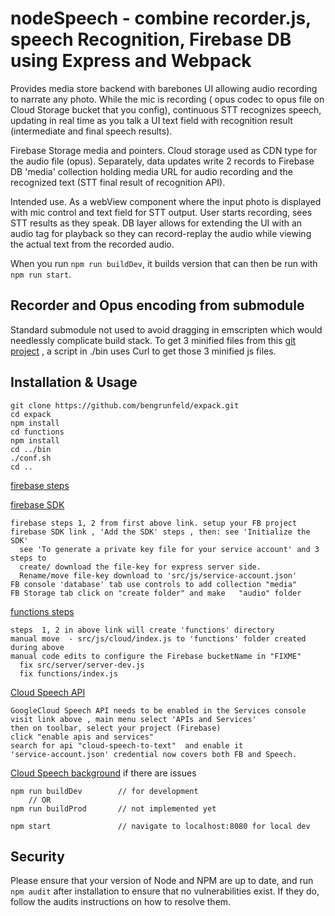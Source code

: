 # nodeSpeech - combine recorder.js, speech Recognition, Firebase DB using Express and Webpack

Provides media store backend with barebones UI allowing audio recording to narrate any photo. While the mic is recording ( opus codec to opus file on Cloud Storage bucket that you config), continuous STT recognizes speech, updating in real time as you talk a UI text field with recognition result (intermediate and final speech results).

Firebase Storage media and pointers. Cloud storage used as CDN type for the audio file (opus). Separately, data updates write 2 records to Firebase DB 'media' collection holding media URL for audio recording and the recognized text (STT final result of recognition API).

Intended use. As a webView component where the input photo is displayed with mic control and text field for STT output. User starts recording, sees STT results as they speak. DB layer allows for extending the UI with an audio tag for playback so they can record-replay the audio while viewing the actual text from the recorded audio.  

When you run `npm run buildDev`, it builds version that can then be run with `npm run start`.


## Recorder and Opus encoding from submodule

Standard submodule not used to avoid dragging in emscripten which would needlessly complicate build stack. To get 3 minified files from this [git project](https://github.com/chris-rudmin/opus-recorder) , a script in ./bin uses Curl to get those 3 minified js files.   

## Installation & Usage

    git clone https://github.com/bengrunfeld/expack.git
    cd expack
    npm install
    cd functions
    npm install
    cd ../bin
    ./conf.sh
    cd ..

[firebase steps](https://firebase.google.com/docs/web/setup)

[firebase SDK](https://firebase.google.com/docs/admin/setup/#add_the_sdk)

    firebase steps 1, 2 from first above link. setup your FB project
    firebase SDK link , 'Add the SDK' steps , then: see 'Initialize the SDK'
      see 'To generate a private key file for your service account' and 3 steps to
      create/ download the file-key for express server side.
      Rename/move file-key download to 'src/js/service-account.json'
    FB console 'database' tab use controls to add collection "media"
    FB Storage tab click on "create folder" and make   "audio" folder

[functions steps](https://firebase.google.com/docs/functions/get-started)

    steps  1, 2 in above link will create 'functions' directory
    manual move  - src/js/cloud/index.js to 'functions' folder created during above
    manual code edits to configure the Firebase bucketName in "FIXME"
      fix src/server/server-dev.js
      fix functions/index.js

[Cloud Speech API](https://console.cloud.google.com/apis/dashboard)

    GoogleCloud Speech API needs to be enabled in the Services console        
    visit link above , main menu select 'APIs and Services'
    then on toolbar, select your project (Firebase)     
    click "enable apis and services"
    search for api "cloud-speech-to-text"  and enable it
    'service-account.json' credential now covers both FB and Speech.

[Cloud Speech background](https://github.com/googleapis/nodejs-speech) if there are issues

    npm run buildDev        // for development
        // OR
    npm run buildProd       // not implemented yet

    npm start               // navigate to localhost:8080 for local dev


## Security

Please ensure that your version of Node and NPM are up to date, and run `npm audit` after installation to ensure that no vulnerabilities exist. If they do, follow the audits instructions on how to resolve them.
